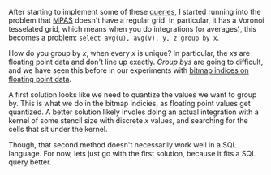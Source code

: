 After starting to implement some of these 
[queries](#Example-SQL-Queries-on-HPC-Simulation-Data), I started
running into the problem that 
[MPAS](http://mpas-dev.github.io/ocean/ocean.html) doesn't have a regular
grid. In particular, it has a Voronoi tesselated grid, which means
when you do integrations (or averages), this becomes a problem:
`select avg(u), avg(v), y, z group by x`.  

How do you group
by *x*, when every *x* is unique? In particular, the *xs* are floating point
data and don't line up exactly. *Group bys* are going to difficult, 
and we have seen this before in our experiments with 
[bitmap indices on floating point data](http://link.springer.com/article/10.1007/s10586-014-0360-5).

A first solution looks like we need to quantize the values we want to group by.
This is what we do in the bitmap indicies, as floating point values
get quantized.
A better solution likely involes doing an actual integration with a kernel of
some stencil size with discrete *x* values, and searching for the cells
that sit under the kernel. 

Though, that second method doesn't necessarily work well in a SQL
language. For now, lets just go with the first solution, because it
fits a SQL query better.


